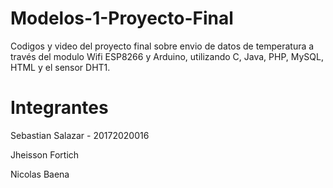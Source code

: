 # Modelos-1-Proyecto-Final
Codigos y video del proyecto final sobre envio de datos de temperatura a través del modulo Wifi ESP8266 y Arduino, utilizando C, Java, PHP, MySQL, HTML y el sensor DHT1.

# Integrantes
Sebastian Salazar - 20172020016

Jheisson Fortich

Nicolas Baena 
